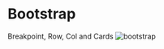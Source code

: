 # Bootstrap

Breakpoint, Row, Col and Cards
![bootstrap](https://github.com/SeniorAcademy/Bootstrap/assets/151378391/5eeda612-c57e-49d3-a257-dbf964371411)
